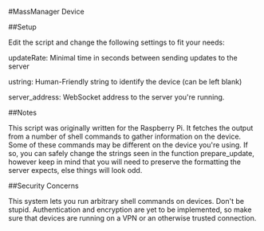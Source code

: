 #MassManager Device

##Setup

Edit the script and change the following settings to fit your needs: 

updateRate: Minimal time in seconds between sending updates to the server

ustring: Human-Friendly string to identify the device (can be left blank)

server_address: WebSocket address to the server you're running.

##Notes

This script was originally written for the Raspberry Pi.
It fetches the output from a number of shell commands 
to gather information on the device. Some of these commands
may be different on the device you're using. If so, you can safely change
the strings seen in the function prepare_update, however keep in mind that
you will need to preserve the formatting the server expects, else things
will look odd.

##Security Concerns

This system lets you run arbitrary shell commands on devices.
Don't be stupid. Authentication and encryption are yet to be implemented,
so make sure that devices are running on a VPN or an otherwise trusted
connection.